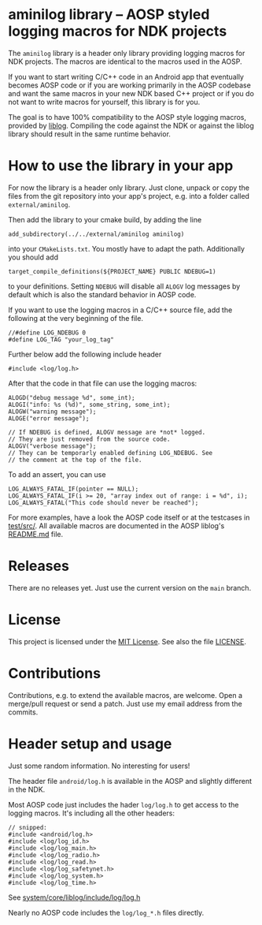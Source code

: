 # aminilog library – AOSP styled logging macros for NDK projects

The `aminilog` library is a header only library providing logging macros
for NDK projects. The macros are identical to the macros used in the AOSP.

If you want to start writing C/C++ code in an Android app that eventually
becomes AOSP code or if you are working primarily in the AOSP codebase and want
the same macros in your new NDK based C++ project or if you do not want to
write macros for yourself, this library is for you.

The goal is to have 100% compatibility to the AOSP style logging macros, provided
by [liblog](https://cs.android.com/android/platform/superproject/+/master:system/logging/liblog/).
Compiling the code against the NDK or against the liblog library should result
in the same runtime behavior.


# How to use the library in your app

For now the library is a header only library. Just clone, unpack or copy the
files from the git repository into your app's project, e.g. into a folder called
`external/aminilog`.

Then add the library to your cmake build, by adding the line

    add_subdirectory(../../external/aminilog aminilog)

into your `CMakeLists.txt`. You mostly have to adapt the path.
Additionally you should add

    target_compile_definitions(${PROJECT_NAME} PUBLIC NDEBUG=1)

to your definitions. Setting `NDEBUG` will disable all `ALOGV` log messages by
default which is also the standard behavior in AOSP code.

If you want to use the logging macros in a C/C++ source file, add the
following at the very beginning of the file.

    //#define LOG_NDEBUG 0
    #define LOG_TAG "your_log_tag"

Further below add the following include header

    #include <log/log.h>

After that the code in that file can use the logging macros:

    ALOGD("debug message %d", some_int);
    ALOGI("info: %s (%d)", some_string, some_int);
    ALOGW("warning message");
    ALOGE("error message");

    // If NDEBUG is defined, ALOGV message are *not* logged.
    // They are just removed from the source code.
    ALOGV("verbose message");
    // They can be temporarly enabled defining LOG_NDEBUG. See
    // the comment at the top of the file.

To add an assert, you can use

    LOG_ALWAYS_FATAL_IF(pointer == NULL);
    LOG_ALWAYS_FATAL_IF(i >= 20, "array index out of range: i = %d", i);
    LOG_ALWAYS_FATAL("This code should never be reached");

For more examples, have a look the AOSP code itself or at the testcases in
[test/src/](test/src/). All available macros are documented in the AOSP liblog's
[README.md](https://cs.android.com/android/platform/superproject/+/master:system/logging/liblog/README.md)
file.


# Releases

There are no releases yet. Just use the current version on the `main` branch.

# License

This project is licensed under the [MIT License](https://spdx.org/licenses/MIT.html).
See also the file [LICENSE](LICENSE).


# Contributions

Contributions, e.g. to extend the available macros, are welcome. Open a
merge/pull request or send a patch. Just use my email address from the commits.


# Header setup and usage

Just some random information. No interesting for users!

The header file `android/log.h` is available in the AOSP and slightly different
in the NDK.

Most AOSP code just includes the hader `log/log.h` to get access to the logging
macros. It's including all the other headers:

    // snipped:
    #include <android/log.h>
    #include <log/log_id.h>
    #include <log/log_main.h>
    #include <log/log_radio.h>
    #include <log/log_read.h>
    #include <log/log_safetynet.h>
    #include <log/log_system.h>
    #include <log/log_time.h>

See [system/core/liblog/include/log/log.h](https://cs.android.com/android/platform/superproject/+/android-11.0.0_r1:system/core/liblog/include/log/log.h)

Nearly no AOSP code includes the `log/log_*.h` files directly.
